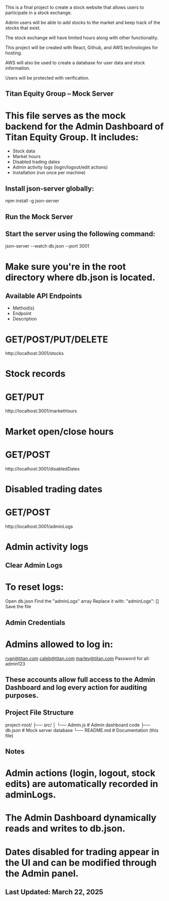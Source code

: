 This is a final project to create a stock website that allows users to participate in a stock exchange.

Admin users will be able to add stocks to the market and keep track of the stocks that exist.

The stock exchange will have limited hours along with other functionality.

This project will be created with React, Github, and AWS technologies for hosting. 

AWS will also be used to create a database for user data and stock information. 

Users will be protected with verification. 

## Titan Equity Group – Mock Server

# This file serves as the mock backend for the Admin Dashboard of Titan Equity Group. It includes:

- Stock data
- Market hours
- Disabled trading dates
- Admin activity logs (login/logout/edit actions)
- Installation (run once per machine)

## Install json-server globally:
  npm install -g json-server

## Run the Mock Server
## Start the server using the following command:
  json-server --watch db.json --port 3001

# Make sure you're in the root directory where db.json is located.

## Available API Endpoints
- Method(s)
- Endpoint
- Description
# GET/POST/PUT/DELETE
http://localhost:3001/stocks
# Stock records

# GET/PUT
http://localhost:3001/marketHours
# Market open/close hours

# GET/POST
http://localhost:3001/disabledDates
# Disabled trading dates

# GET/POST
http://localhost:3001/adminLogs
# Admin activity logs

## Clear Admin Logs
# To reset logs:
Open db.json
Find the "adminLogs" array
Replace it with:
"adminLogs": []
Save the file

## Admin Credentials
# Admins allowed to log in:
ryan@titan.com
caleb@titan.com
marley@titan.com
Password for all: admin123

## These accounts allow full access to the Admin Dashboard and log every action for auditing purposes.

## Project File Structure

project-root/
├── src/
│   └── Admin.js           # Admin dashboard code
├── db.json                # Mock server database
└── README.md              # Documentation (this file)

## Notes
# Admin actions (login, logout, stock edits) are automatically recorded in adminLogs.
# The Admin Dashboard dynamically reads and writes to db.json.
# Dates disabled for trading appear in the UI and can be modified through the Admin panel.

## Last Updated: March 22, 2025